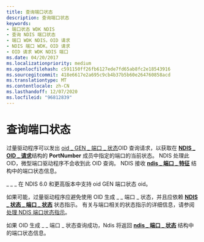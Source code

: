 ```yaml
---
title: 查询端口状态
description: 查询端口状态
keywords:
- 端口状态 WDK NDIS
- 查询 NDIS 端口状态
- 端口 WDK NDIS，OID 请求
- NDIS 端口 WDK，OID 请求
- OID 请求 WDK NDIS 端口
ms.date: 04/20/2017
ms.localizationpriority: medium
ms.openlocfilehash: c591150ff26fb6127ede7fd65ab8fc2e18543916
ms.sourcegitcommit: 418e6617e2a695c9cb4b37b5b60e264760858acd
ms.translationtype: MT
ms.contentlocale: zh-CN
ms.lasthandoff: 12/07/2020
ms.locfileid: "96812839"
---
```

# <a name="querying-the-port-state"></a>查询端口状态





过量驱动程序可以发出 [oid \_ GEN \_ 端口 \_ 状态](./oid-gen-port-state.md)OID 查询请求，以获取在 [**NDIS \_ OID \_ 请求**](/windows-hardware/drivers/ddi/ndis/ns-ndis-_ndis_oid_request)结构的 **PortNumber** 成员中指定的端口的当前状态。 NDIS 处理此 OID，微型端口驱动程序不会收到此 OID 查询。 NDIS 接收 [**ndis \_ 端口 \_ 特征**](/windows-hardware/drivers/ddi/ntddndis/ns-ntddndis-_ndis_port_characteristics) 结构中的端口状态信息。

\_ \_ \_ 在 NDIS 6.0 和更高版本中支持 oid GEN 端口状态 oid。

如果可能，过量驱动程序应避免使用 OID 生成 \_ \_ 端口 \_ 状态，并且应依赖 [**NDIS \_ 状态 \_ 端口 \_ 状态**](./ndis-status-port-state.md) 状态指示。 有关与端口相关的状态指示的详细信息，请参阅 [处理 NDIS 端口状态指示](handling-ndis-ports-status-indications.md)。

如果 OID 生成 \_ \_ 端口 \_ 状态查询成功，Ndis 将返回 [**ndis \_ 端口 \_ 状态**](/windows-hardware/drivers/ddi/ntddndis/ns-ntddndis-_ndis_port_state) 结构中的端口状态信息。

 

